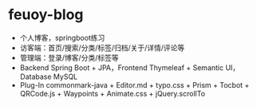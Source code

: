# feuoy-blog

- 个人博客，springboot练习
- 访客端：首页/搜索/分类/标签/归档/关于/详情/评论等
- 管理端：登录/博客/分类/标签等
- Backend Spring Boot + JPA，Frontend Thymeleaf + Semantic UI，Database MySQL
- Plug-In commonmark-java + Editor.md + typo.css + Prism + Tocbot + QRCode.js + Waypoints + Animate.css + jQuery.scrollTo
